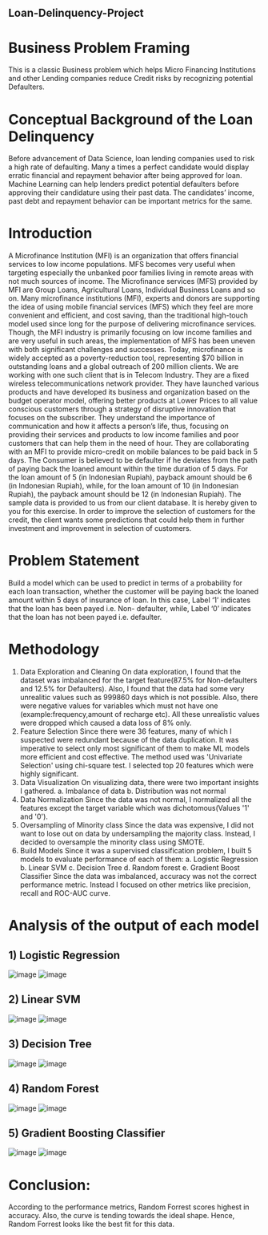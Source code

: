 ## Loan-Delinquency-Project
# Business Problem Framing
This is a classic Business problem which helps Micro Financing Institutions and other Lending companies reduce Credit risks by recognizing potential Defaulters.
# Conceptual Background of the Loan Delinquency
Before advancement of Data Science, loan lending companies used to risk a high rate of defaulting. Many a times a perfect candidate would display erratic financial and repayment behavior after being approved for loan. Machine Learning can help lenders predict potential defaulters before approving their candidature using their past data. The candidates’ income, past debt and repayment behavior can be important metrics for the same. 
# Introduction 
A Microfinance Institution (MFI) is an organization that offers financial services to low income populations. MFS becomes very useful when targeting especially the unbanked poor families living in remote areas with not much sources of income. The Microfinance services (MFS) provided by MFI are Group Loans, Agricultural Loans, Individual Business Loans and so on. 
Many microfinance institutions (MFI), experts and donors are supporting the idea of using mobile financial services (MFS) which they feel are more convenient and efficient, and cost saving, than the traditional high-touch model used since long for the purpose of delivering microfinance services. Though, the MFI industry is primarily focusing on low income families and are very useful in such areas, the implementation of MFS has been uneven with both significant challenges and successes.
Today, microfinance is widely accepted as a poverty-reduction tool, representing $70 billion in outstanding loans and a global outreach of 200 million clients.
We are working with one such client that is in Telecom Industry. They are a fixed wireless telecommunications network provider. They have launched various products and have developed its business and organization based on the budget operator model, offering better products at Lower Prices to all value conscious customers through a strategy of disruptive innovation that focuses on the subscriber. 
They understand the importance of communication and how it affects a person’s life, thus, focusing on providing their services and products to low income families and poor customers that can help them in the need of hour. 
They are collaborating with an MFI to provide micro-credit on mobile balances to be paid back in 5 days. The Consumer is believed to be defaulter if he deviates from the path of paying back the loaned amount within the time duration of 5 days. For the loan amount of 5 (in Indonesian Rupiah), payback amount should be 6 (in Indonesian Rupiah), while, for the loan amount of 10 (in Indonesian Rupiah), the payback amount should be 12 (in Indonesian Rupiah). 
The sample data is provided to us from our client database. It is hereby given to you for this exercise. In order to improve the selection of customers for the credit, the client wants some predictions that could help them in further investment and improvement in selection of customers. 
# Problem Statement
Build a model which can be used to predict in terms of a probability for each loan transaction, whether the customer will be paying back the loaned amount within 5 days of insurance of loan. In this case, Label ‘1’ indicates that the loan has been payed i.e. Non- defaulter, while, Label ‘0’ indicates that the loan has not been payed i.e. defaulter. 
# Methodology
1) Data Exploration and Cleaning
On data exploration, I found that the dataset was imbalanced for the target feature(87.5% for Non-defaulters and 12.5% for Defaulters). Also, I found that the data had some very unrealitic values such as 999860 days which is not possible. Also, there were negative values for variables which must not have one (example:frequency,amount of recharge etc). All these unrealistic values were dropped which caused a data loss of 8% only. 
2) Feature Selection
Since there were 36 features, many of which I suspected were redundant because of the data duplication. It was imperative to select only most significant of them to make ML models more efficient and cost effective. The method used was 'Univariate Selection' using chi-square test. I selected top 20 features which were highly significant.
3) Data Visualization
On visualizing data, there were two important insights I gathered. 
  a. Imbalance of data
  b. Distribution was not normal
4) Data Normalization
Since the data was not normal, I normalized all the features except the target variable which was dichotomous(Values '1' and '0').
5) Oversampling of Minority class
Since the data was expensive, I did not want to lose out on data by undersampling the majority class. Instead, I decided to oversample the minority class using SMOTE.
6) Build Models
Since it was a supervised classification problem,
I built 5 models to evaluate performance of each of them:
  a. Logistic Regression
  b. Linear SVM
  c. Decision Tree
  d. Random forest
  e. Gradient Boost Classifier
Since the data was imbalanced, accuracy was not the correct performance metric. Instead I focused on other metrics like precision, recall and ROC-AUC curve.
# Analysis of the output of each model
## 1) Logistic Regression

![image](https://user-images.githubusercontent.com/59902500/98761093-8f80b280-2389-11eb-89e0-eb1624703206.png)
![image](https://user-images.githubusercontent.com/59902500/98761292-fa31ee00-2389-11eb-8a43-533278b794aa.png)

## 2) Linear SVM

![image](https://user-images.githubusercontent.com/59902500/98761404-38c7a880-238a-11eb-816c-a40583c6d94b.png)
![image](https://user-images.githubusercontent.com/59902500/98761454-4da43c00-238a-11eb-8f95-482ae7da58fe.png)

## 3) Decision Tree

![image](https://user-images.githubusercontent.com/59902500/98761477-5bf25800-238a-11eb-8637-08dcdc86e8f1.png)
![image](https://user-images.githubusercontent.com/59902500/98761518-70365500-238a-11eb-8971-00ab2bbff599.png)

## 4) Random Forest

![image](https://user-images.githubusercontent.com/59902500/98761539-847a5200-238a-11eb-95db-657321010cc2.png)
![image](https://user-images.githubusercontent.com/59902500/98761562-952ac800-238a-11eb-9d26-630a02a1f11b.png)

## 5) Gradient Boosting Classifier

![image](https://user-images.githubusercontent.com/59902500/98761594-a673d480-238a-11eb-909a-462b7e289b90.png)
![image](https://user-images.githubusercontent.com/59902500/98761625-b986a480-238a-11eb-9d5b-b83434212fd1.png)

# Conclusion:
According to the performance metrics, Random Forrest scores highest in accuracy. Also, the curve is tending towards the ideal shape. Hence, Random Forrest looks like the best fit for this data.

